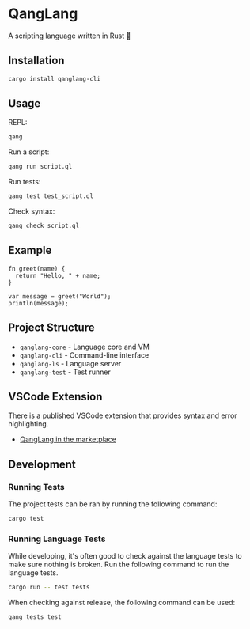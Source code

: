 # QangLang

A scripting language written in Rust 🦀

## Installation

```bash
cargo install qanglang-cli
```

## Usage

REPL:

```bash
qang
```

Run a script:

```bash
qang run script.ql
```

Run tests:

```bash
qang test test_script.ql
```

Check syntax:

```bash
qang check script.ql
```

## Example

```ql
fn greet(name) {
  return "Hello, " + name;
}

var message = greet("World");
println(message);
```

## Project Structure

- `qanglang-core` - Language core and VM
- `qanglang-cli` - Command-line interface
- `qanglang-ls` - Language server
- `qanglang-test` - Test runner

## VSCode Extension

There is a published VSCode extension that provides syntax and error highlighting.

- [QangLang in the marketplace](https://marketplace.visualstudio.com/items?itemName=cbadger85.qanglang)

## Development

### Running Tests

The project tests can be ran by running the following command:

```sh
cargo test
```

### Running Language Tests

While developing, it's often good to check against the language tests to make sure nothing is broken. Run the following command to run the language tests.

```sh
cargo run -- test tests
```

When checking against release, the following command can be used:

```sh
qang tests test
```
